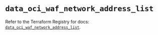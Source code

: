 # `data_oci_waf_network_address_list`

Refer to the Terraform Registry for docs: [`data_oci_waf_network_address_list`](https://registry.terraform.io/providers/oracle/oci/6.18.0/docs/data-sources/waf_network_address_list).
